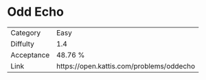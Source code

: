 # Odd Echo

<table>
    <tr>
        <td>Category</td>
        <td>Easy</td>
    </tr>
    <tr>
        <td>Diffulty</td>
        <td>1.4</td>
    </tr>
    <tr>
        <td>Acceptance</td>
        <td>48.76 %</td>
    </tr>
    <tr>
        <td>Link</td>
        <td>https://open.kattis.com/problems/oddecho</td>
    </tr>
</table>
